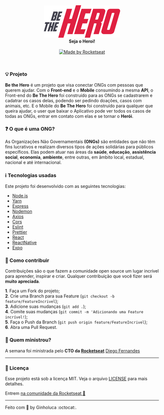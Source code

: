 <h4 align="center">
<img src="./frontend/src/assets/logo.svg" width="250px" /><br>
 <b>Seja o Heroi!</b>
</h4>
<p align="center">
  <a href="https://rocketseat.com.br"  target="_blank">
    <img alt="Made by Rocketseat" src="https://img.shields.io/badge/made%20by-Rocketseat-red">
  </a>
</p>

<br>

### :bulb: Projeto

<b>Be the Hero</b> é um projeto que visa conectar ONGs com pessoas que querem ajudar. Com o <b>Front-end</b> e o <b>Mobile</b> consumindo a mesma <b>API</b>, o Front-end do <b>Be The Hero</b> foi construído para as ONGs se cadastrarem e cadatrar os casos delas, podendo ser pedindo doações, casos com animais, etc. E o Mobile do <b>Be The Hero</b> foi construído para qualquer que queira ajudar, o user que baixar o Aplicativo pode ver todos os casos de todas as ONGs, entrar em contato com elas e se tornar o <b>Herói</b>. 

### :question: O que é uma ONG? <br>
As Organizações Não Governamentais <b>(ONGs)</b> são entidades que não têm fins lucrativos e realizam diversos tipos de ações solidárias para públicos específicos. Elas podem atuar nas áreas da <b>saúde</b>, <b>educação</b>, <b>assistência social</b>, <b>economia</b>, <b>ambiente</b>, entre outras, em âmbito local, estadual, nacional e até internacional.

### :information_source: Tecnologias usadas
Este projeto foi desenvolvido com as seguintes tecnologias:
- [Node.js](https://nodejs.org/en/)
- [Yarn](https://yarnpkg.com/)
- [Express](https://expressjs.com/pt-br/)
- [Nodemon](https://www.npmjs.com/package/nodemon)
- [Axios](https://www.npmjs.com/package/axios)
- [Cors](https://www.npmjs.com/package/cors)
- [Eslint](https://www.npmjs.com/package/eslint) 
- [Prettier](https://prettier.io/)
- [React](https://reactjs.org/)
- [ReactNative](https://reactnative.dev/)
- [Expo](https://expo.io/)

### :balloon: Como contribuir

Contribuições são o que fazem a comunidade open source um lugar incrível para aprender, inspirar e criar. Qualquer contribuição que você fizer será **muito apreciada**.

<b>1</b>. Faça um Fork do projeto;<br>
<b>2</b>. Crie uma Branch para sua Feature (`git checkout -b feature/FeatureIncrivel`);<br>
<b>3</b>. Adicione suas mudanças (`git add .`);<br>
<b>4</b>. Comite suas mudanças (`git commit -m 'Adicionando uma Feature incrível!`);<br>
<b>5</b>. Faça o Push da Branch (`git push origin feature/FeatureIncrivel`);<br>
<b>6</b>. Abra uma Pull Request.<br>

### :rocket: Quem ministrou?

A semana foi ministrada pelo <b>CTO da <a href="https://rocketseat.com.br/">Rocketseat</a></b> [Diego Fernandes](https://github.com/diego3g)

-----

### :memo: Licença

Esse projeto está sob a licença MIT. Veja o arquivo [LICENSE](LICENSE) para mais detalhes.

Entrem [na comunidade da Rocketseat :rocket:](https://discordapp.com/invite/gCRAFhc)

-----

Feito com 💜 by Ginholuca :octocat:.
